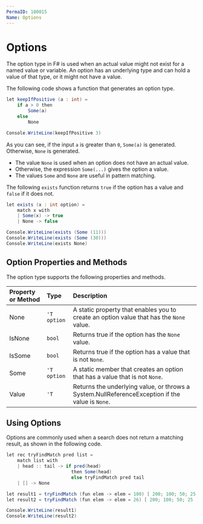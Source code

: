 ```yaml
---
PermaID: 100015
Name: Options
---
```


# Options

The option type in F# is used when an actual value might not exist for a named value or variable. An option has an underlying type and can hold a value of that type, or it might not have a value.

The following code shows a function that generates an option type.

```csharp
let keepIfPositive (a : int) = 
    if a > 0 then 
        Some(a) 
    else 
        None

Console.WriteLine(keepIfPositive 3) 
```

As you can see, if the input `a` is greater than `0`, `Some(a)` is generated. Otherwise, `None` is generated.

 - The value `None` is used when an option does not have an actual value. 
 - Otherwise, the expression `Some(...)` gives the option a value. 
 - The values `Some` and `None` are useful in pattern matching. 

The following `exists` function returns `true` if the option has a value and `false` if it does not.

```csharp
let exists (x : int option) =
    match x with
    | Some(x) -> true
    | None -> false

Console.WriteLine(exists (Some (11)))
Console.WriteLine(exists (Some (30)))
Console.WriteLine(exists None) 
```

## Option Properties and Methods

The option type supports the following properties and methods.

| Property or Method | Type           | Description                              |
| :------------------| :--------------| :----------------------------------------|
| None               | `'T option`   | A static property that enables you to create an option value that has the `None` value. |
| IsNone             | `bool`        | Returns true if the option has the `None` value. |
| IsSome             | `bool`        | Returns true if the option has a value that is not `None`. |
| Some               | `'T option`   | A static member that creates an option that has a value that is not `None`. |
| Value              | `'T`          | Returns the underlying value, or throws a System.NullReferenceException if the value is `None`. |

## Using Options

Options are commonly used when a search does not return a matching result, as shown in the following code.

```csharp
let rec tryFindMatch pred list =
    match list with
    | head :: tail -> if pred(head)
                        then Some(head)
                        else tryFindMatch pred tail
    | [] -> None

let result1 = tryFindMatch (fun elem -> elem = 100) [ 200; 100; 50; 25 ]
let result2 = tryFindMatch (fun elem -> elem = 26) [ 200; 100; 50; 25 ]

Console.WriteLine(result1) 
Console.WriteLine(result2) 
```
